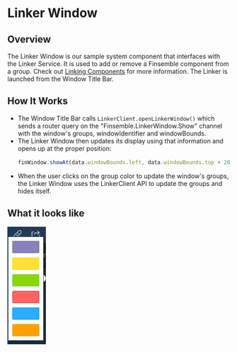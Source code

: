 # Linker Window

## Overview
The Linker Window is our sample system component that interfaces with the Linker Service. It is used to add or remove a Finsemble component from a group. Check out [Linking Components](http://documentation.chartiq.com/finsemble/tutorial-linkingComponents.html) for more information. The Linker is launched from the Window Title Bar. 

## How It Works
- The Window Title Bar calls `LinkerClient.openLinkerWindow()` which sends a router query on the "Finsemble.LinkerWindow.Show" channel with the window's groups, windowIdentifier and windowBounds.
- The Linker Window then updates its display using that information and opens up at the proper position:
	```javascript
	finWindow.showAt(data.windowBounds.left, data.windowBounds.top + 20, function() {});
	```
- When the user clicks on the group color to update the window's groups, the Linker Window uses the LinkerClient API to update the groups and hides itself.

## What it looks like
![](./screenshot.png)


